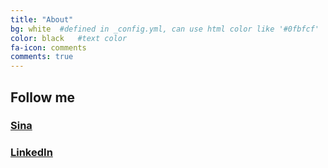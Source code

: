 ```yaml
---
title: "About"
bg: white  #defined in _config.yml, can use html color like '#0fbfcf'
color: black   #text color
fa-icon: comments
comments: true
---
```


## Follow me

### <i class="fa fa-weibo"></i> [Sina](http://weibo.com/512127104) 

### <i class="fa fa-linkedin-square"></i> [LinkedIn](https://cn.linkedin.com/in/liule)
